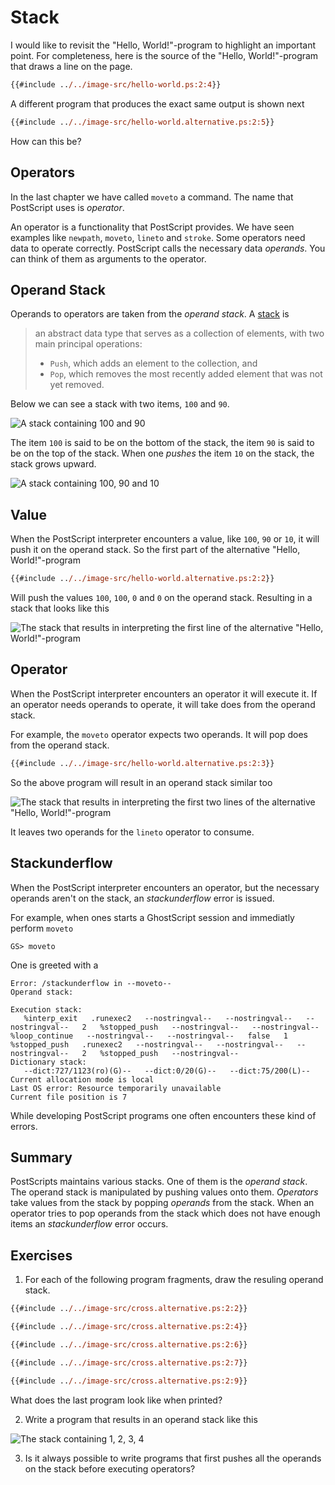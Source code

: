# Stack
I would like to revisit the "Hello, World!"-program to highlight an important point. For completeness, here is the source of the "Hello, World!"-program that draws a line on the page.

```ps
{{#include ../../image-src/hello-world.ps:2:4}}
```

A different program that produces the exact same output is shown next

```ps
{{#include ../../image-src/hello-world.alternative.ps:2:5}}
```

How can this be?

## Operators
In the last chapter we have called `moveto` a command. The name that PostScript uses is _operator_.

An operator is a functionality that PostScript provides. We have seen examples like `newpath`, `moveto`, `lineto` and `stroke`. Some operators need data to operate correctly. PostScript calls the necessary data _operands_. You can think of them as arguments to the operator.

## Operand Stack
Operands to operators are taken from the _operand stack_. A [stack][wikipedia:stack] is

> an abstract data type that serves as a collection of elements, with two main principal operations:
>
> * `Push`, which adds an element to the collection, and
> * `Pop`, which removes the most recently added element that was not yet removed.

Below we can see a stack with two items, `100` and `90`.

![A stack containing 100 and 90](../image/generated/stack-02.png)

The item `100` is said to be on the bottom of the stack, the item `90` is said to be on the top of the stack. When one _pushes_ the item `10` on the stack, the stack grows upward.

![A stack containing 100, 90 and 10](../image/generated/stack-03.png)

## Value
When the PostScript interpreter encounters a value, like `100`, `90` or `10`, it will push it on the operand stack. So the first part of the alternative "Hello, World!"-program

```ps
{{#include ../../image-src/hello-world.alternative.ps:2:2}}
```

Will push the values `100`, `100`, `0` and `0` on the operand stack. Resulting in a stack that looks like this

![The stack that results in interpreting the first line of the alternative "Hello, World!"-program](../image/generated/stack-hello-04.png)

## Operator
When the PostScript interpreter encounters an operator it will execute it. If an operator needs operands to operate, it will take does from the operand stack.

For example, the `moveto` operator expects two operands. It will pop does from the operand stack.

```ps
{{#include ../../image-src/hello-world.alternative.ps:2:3}}
```

So the above program will result in an operand stack similar too

![The stack that results in interpreting the first two lines of the alternative "Hello, World!"-program](../image/generated/stack-hello-02.png)

It leaves two operands for the `lineto` operator to consume.

## Stackunderflow
When the PostScript interpreter encounters an operator, but the necessary operands aren't on the stack, an _stackunderflow_ error is issued.

For example, when ones starts a GhostScript session and immediatly perform `moveto`

```
GS> moveto
```

One is greeted with a 

```
Error: /stackunderflow in --moveto--
Operand stack:

Execution stack:
   %interp_exit   .runexec2   --nostringval--   --nostringval--   --nostringval--   2   %stopped_push   --nostringval--   --nostringval--   %loop_continue   --nostringval--   --nostringval--   false   1   %stopped_push   .runexec2   --nostringval--   --nostringval--   --nostringval--   2   %stopped_push   --nostringval--
Dictionary stack:
   --dict:727/1123(ro)(G)--   --dict:0/20(G)--   --dict:75/200(L)--
Current allocation mode is local
Last OS error: Resource temporarily unavailable
Current file position is 7
```

While developing PostScript programs one often encounters these kind of errors.

## Summary
PostScripts maintains various stacks. One of them is the _operand stack_. The operand stack is manipulated by pushing values onto them. _Operators_ take values from the stack by popping _operands_ from the stack. When an operator tries to pop operands from the stack which does not have enough items an _stackunderflow_ error occurs.

## Exercises
1. For each of the following program fragments, draw the resuling operand stack.

```ps
{{#include ../../image-src/cross.alternative.ps:2:2}}
```

```ps
{{#include ../../image-src/cross.alternative.ps:2:4}}
```

```ps
{{#include ../../image-src/cross.alternative.ps:2:6}}
```

```ps
{{#include ../../image-src/cross.alternative.ps:2:7}}
```

```ps
{{#include ../../image-src/cross.alternative.ps:2:9}}
```

What does the last program look like when printed?

2. Write a program that results in an operand stack like this

![The stack containing 1, 2, 3, 4](../image/generated/stack-exercise.png)

3. Is it always possible to write programs that first pushes all the operands on the stack before executing operators?

[wikipedia:stack]: https://en.wikipedia.org/wiki/Stack_%28abstract_data_type%29
